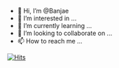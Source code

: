 - 👋 Hi, I’m @Banjae
- 👀 I’m interested in ...
- 🌱 I’m currently learning ...
- 💞️ I’m looking to collaborate on ...
- 📫 How to reach me ...

<!---
Banjae/Banjae is a ✨ special ✨ repository because its `README.md` (this file) appears on your GitHub profile.
You can click the Preview link to take a look at your changes.
--->

[![Hits](https://hits.seeyoufarm.com/api/count/incr/badge.svg?url=https%3A%2F%2Fgithub.com%2FBanjae%2Fhit-counter&count_bg=%23706C6A&title_bg=%2358C693&icon=octopusdeploy.svg&icon_color=%23E7E7E7&title=Hits&edge_flat=false)](https://hits.seeyoufarm.com)
